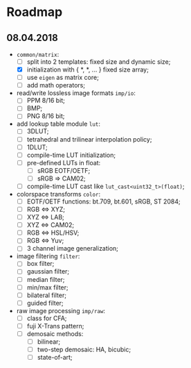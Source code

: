 # Roadmap

## 08.04.2018

* `common/matrix`:      
    - [ ] split into 2 templates: fixed size and dynamic size;  
    - [x] initialization with { *, *, ... } fixed size array;
    - [ ] use `eigen` as matrix core;
    - [ ] add math operators;

* read/write lossless image formats `imp/io`:
	- [ ] PPM 8/16 bit;
	- [ ] BMP;
	- [ ] PNG 8/16 bit;
    
* add lookup table module `lut`:  
	- [ ] 3DLUT;
	- [ ] tetrahedral and trilinear interpolation policy;
	- [ ] 1DLUT;
	- [ ] compile-time LUT initialization;
	- [ ] pre-defined LUTs in float:
		- [ ] sRGB EOTF/OETF;
		- [ ] sRGB => CAM02;
	- [ ] compile-time LUT cast like `lut_cast<uint32_t>(float)`;
	
* colorspace transforms `color`:
	- [ ] EOTF/OETF functions: bt.709, bt.601, sRGB, ST 2084;
	- [ ] RGB <=> XYZ;
	- [ ] XYZ <=> LAB;
	- [ ] XYZ <=> CAM02;
	- [ ] RGB <=> HSL/HSV;
	- [ ] RGB <=> Yuv;	
	- [ ] 3 channel image generalization;

* image filtering `filter`:
	- [ ] box filter;
	- [ ] gaussian filter;
	- [ ] median filter;
	- [ ] min/max filter;
	- [ ] bilateral filter;
	- [ ] guided filter;
	
* raw image processing `imp/raw`:
	- [ ] class for CFA;
	- [ ] fuji X-Trans pattern;
	- [ ] demosaic methods:
		- [ ] bilinear;
		- [ ] two-step demosaic: HA, bicubic;
		- [ ] state-of-art;